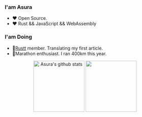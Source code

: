 ### I'am Asura
- :heart: Open Source.
- :heart: Rust && JavaScript && WebAssembly

### I'am Doing
- :green_book:[Rustt](https://rusttt.com) member. Translating my first article.
- :running:Marathon enthusiast. I ran 400km this year.

<p align="center" height="240">
  <img height="160" src="https://github-readme-stats-one-bice.vercel.app/api?username=asur4s&show_icons=true" alt="Asura's github stats" />
  <img height="160" src="https://github-readme-stats.vercel.app/api/top-langs/?username=asur4s&hide=html,css,dockerfile,shell,ejs,stylus,javascript&count_private=true&show_icons=true&hide_border=true&layout=compact"/>

</p>

